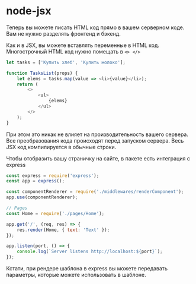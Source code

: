 # node-jsx

Теперь вы можете писать HTML код прямо в вашем серверном коде. Вам не нужно разделять фронтенд и бэкенд.


Как и в JSX, вы можете вставлять переменные в HTML код.
Многострочный HTML код нужно помещать в ```<> </>```
```javascript
let tasks = ['Купить хлеб', 'Купить молоко'];

function TasksList(props) {
    let elems = tasks.map(value => <li>{value}</li>);
    return (
        <>
            <ul>
                {elems}
            </ul>
        </>
    );
}
```
При этом это никак не влияет на производительность вашего сервера. Все преобразования кода происходят перед запуском сервера. Весь JSX код компилируется в обычные строки.

Чтобы отобразить вашу страничку на сайте, в пакете есть интеграция с express
```javascript
const express = require('express');
const app = express();

const componentRenderer = require('./middlewares/renderComponent');
app.use(componentRenderer);

// Pages
const Home = require('./pages/Home');

app.get('/', (req, res) => {
    res.render(Home, { text: 'Text' });
});

app.listen(port, () => {
    console.log(`Server listens http://localhost:${port}`);
});
```

Кстати, при рендере шаблона в express вы можете передавать параметры, которые можете использовать в шаблоне.
